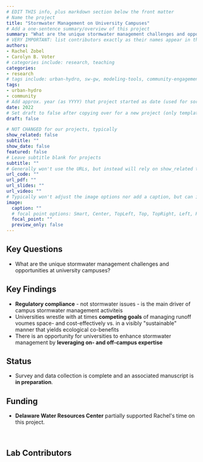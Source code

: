 ```yaml
---
# EDIT THIS info, plus markdown section below the front matter
# Name the project
title: "Stormwater Management on University Campuses"
# Add a one-sentence summary/overview of this project
summary: "What are the unique stormwater management challenges and opportunities at university campuses?"
# VERY IMPORTANT: list contributors exactly as their names appear in the person's Author page (e.g., Carolyn B. Voter, Rachel Zobel)
authors:
- Rachel Zobel
- Carolyn B. Voter
# categories include: research, teaching
categories:
- research
# tags include: urban-hydro, sw-gw, modeling-tools, community-engagement
tags:
- urban-hydro
- community
# Add approx. year (as YYYY) that project started as date (used for sorting)
date: 2022
# Set draft to false after copying over for a new project (only template/blank remains draft)
draft: false

# NOT CHANGED for our projects, typically
show_related: false
subtitle: ""
show_date: false
featured: false
# Leave subtitle blank for projects
subtitle: ""
# Generally won't use the URLs, but instead will rely on show_related true to display related publications and presentations. However, exceptions may occur (e.g., CSLS video).
url_code: ""
url_pdf: ""
url_slides: ""
url_video: ""
# Typically won't adjust the image options nor add a caption, but can if needed.
image:
  caption: ""
  # focal point options: Smart, Center, TopLeft, Top, TopRight, Left, Right, BottomLeft, Bottom, BottomRight
  focal_point: ""
  preview_only: false 
---
```

## Key Questions
- What are the unique stormwater management challenges and opportunities at university campuses?

## Key Findings
- **Regulatory compliance** - not stormwater issues - is the main driver of campus stormwater management activiteis
- Universities wrestle with at times **competing goals** of managing runoff voumes space- and cost-effectively vs. in a visibly "sustainable" manner that yields ecological co-benefits
- There is an opportunity for universities to enhance stormwater management by **leveraging on- and off-campus expertise**

## Status
- Survey and data collection is complete and an associated manuscript is **in preparation**.

## Funding
- **Delaware Water Resources Center** partially supported Rachel's time on this project.

<br>

## Lab Contributors

